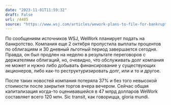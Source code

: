 ```yaml
---
date: "2023-11-01T11:59:32"
draft: False
url: /4405
source: "https://www.wsj.com/articles/wework-plans-to-file-for-bankruptcy-as-early-as-next-week-1fdcb6a5"
---
```


По сообщениям источников WSJ, WeWork планирует подать на банкротство. Компания еще 2 октября пропустила выплаты процентов по облигациям и 30 дневный льготный период завершается сегодня. Правда, он был продлен на неделю в результате переговоров с держателями облигаций, но, очевидно, что обслуживать долг компания не может и нужно либо добывать финансирование у существующих акционеров, либо как-то реструктуризировать долг, или и то и другое.

После таких новостей компания потеряла 37% и без того невысокой стоимости после закрытия торгов вчера вечером. Сейчас общая капитализация когда-то оценивавшейся в 47 млрд долларов WeWork составляет всего 120 млн. Sic transit, как говорицца, gloria mundi.
